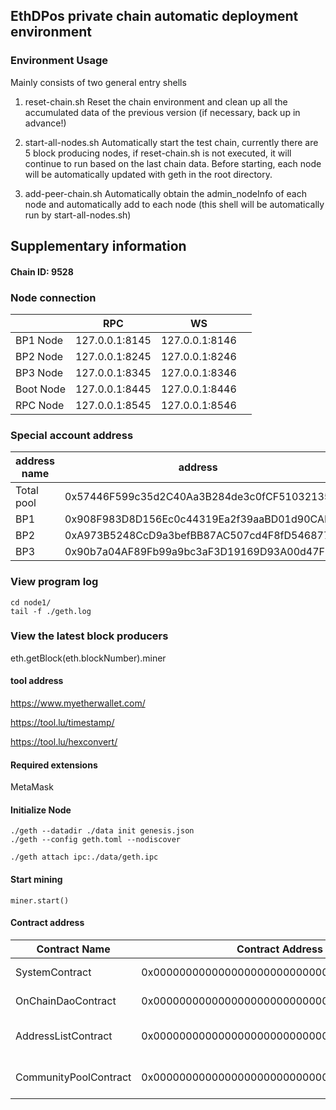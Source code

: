 ## EthDPos private chain automatic deployment environment
### Environment Usage

Mainly consists of two general entry shells

1. reset-chain.sh
    Reset the chain environment and clean up all the accumulated data of the previous version (if necessary, back up in advance!)

2. start-all-nodes.sh
    Automatically start the test chain, currently there are 5 block producing nodes, if reset-chain.sh is not executed, it will continue to run based on the last chain data.
    Before starting, each node will be automatically updated with geth in the root directory.

3. add-peer-chain.sh
    Automatically obtain the admin_nodeInfo of each node and automatically add to each node (this shell will be automatically run by start-all-nodes.sh)

## Supplementary information
#### Chain ID: 9528
### Node connection

| | RPC | WS | |
| ----- | -------------- | -------------- | ---- |
| BP1 Node | 127.0.0.1:8145 | 127.0.0.1:8146 | |
| BP2 Node | 127.0.0.1:8245 | 127.0.0.1:8246 | |
| BP3 Node | 127.0.0.1:8345 | 127.0.0.1:8346 | |
| Boot Node | 127.0.0.1:8445 | 127.0.0.1:8446 | |
| RPC Node | 127.0.0.1:8545 | 127.0.0.1:8546 | |

### Special account address

| address name | address | private key | |
| ------ | ------------------------------------------ | ------------------------------------------------------------- | ---- |
| Total pool | 0x57446F599c35d2C40Aa3B284de3c0fCF51032135 | 0x96d879183dc4645441a9d05e6c4e5441e95a224fa299709c3103353b5d1b27a5 ||
| BP1 | 0x908F983D8D156Ec0c44319Ea2f39aaBD01d90CAD | 0xc823064b7b830472dac8dd553865a64b98ef833932c9f35dd4c1d6917f110aea ||
| BP2 | 0xA973B5248CcD9a3befBB87AC507cd4F8fD546877 | 0x48ed87089dc7d69121f912d06d8b1281a5dd375e66ec05e0a11d68bd346c2353 ||
| BP3 | 0x90b7a04AF89Fb99a9bc3aF3D19169D93A00d47F8 | 0x7cef9233e0ed0e83a500db4dab19ee74809130fc2418705c018412a772fa7894 ||


### View program log

```shell
cd node1/
tail -f ./geth.log
```

### View the latest block producers

eth.getBlock(eth.blockNumber).miner


#### tool address

https://www.myetherwallet.com/

https://tool.lu/timestamp/

https://tool.lu/hexconvert/

#### Required extensions

MetaMask

#### Initialize Node

```shell
./geth --datadir ./data init genesis.json
./geth --config geth.toml --nodiscover

./geth attach ipc:./data/geth.ipc
```

#### Start mining

```shell
miner.start()
```
#### Contract address

| Contract Name | Contract Address | Remarks |
| ---------- | ---------------------------------------- |---------|
| SystemContract | 0x0000000000000000000000000000000000000F000 | System Contract |
| OnChainDaoContract | 0x000000000000000000000000000000000000F001 | Governance contract |
| AddressListContract | 0x000000000000000000000000000000000000F002 | Blacklist address contract |
| CommunityPoolContract | 0x000000000000000000000000000000000000F003 | Provident fund contract |
